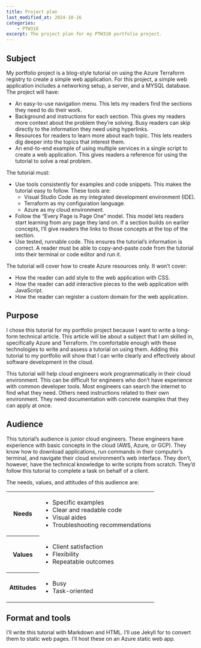 ```yaml
---
title: Project plan
last_modified_at: 2024-10-16
categories:
    - PTW310
excerpt: The project plan for my PTW310 portfolio project.
---
```


## Subject

My portfolio project is a blog-style tutorial on using the Azure Terraform registry
to create a simple web application. For this project, a simple web application
includes a networking setup, a server, and a MYSQL database. The project will have:

- An easy-to-use navigation menu. This lets my readers find the sections they need
to do their work.
- Background and instructions for each section. This gives my readers
more context about the problem they’re solving. Busy readers can skip directly to
the information they need using hyperlinks.
- Resources for readers to learn more about each topic. This lets readers dig deeper
into the topics that interest them.
- An end-to-end example of using multiple services in a single script to create
a web application. This gives readers a reference for using the tutorial to solve
a real problem.

The tutorial must:

- Use tools consistently for examples and code snippets. This makes the tutorial
easy to follow. These tools are:
  - Visual Studio Code as my integrated development environment (IDE).
  - Terraform as my configuration language.
  - Azure as my cloud environment.
- Follow the “Every Page is Page One” model. This model lets readers start learning
from any page they land on. If a section builds on earlier concepts, I’ll give readers
the links to those concepts at the top of the section.
- Use tested, runnable code. This ensures the tutorial’s information is correct.
A reader must be able to copy-and-paste code from the tutorial into their terminal
or code editor and run it.

The tutorial will cover how to create Azure resources only. It won’t cover:

- How the reader can add style to the web application with CSS.
- How the reader can add interactive pieces to the web application with JavaScript.
- How the reader can register a custom domain for the web application.

## Purpose

I chose this tutorial for my portfolio project because I want to write a long-form
technical article. This article will be about a subject that I am skilled in, specifically
Azure and Terraform. I’m comfortable enough with these technologies to write and
assess a tutorial on using them. Adding this tutorial to my portfolio will show
that I can write clearly and effectively about software development in the cloud.

This tutorial will help cloud engineers work programmatically in their cloud environment.
This can be difficult for engineers who don’t have experience with common developer
tools. Most engineers can search the internet to find what they need. Others need
instructions related to their own environment. They need documentation with concrete
examples that they can apply at once.

## Audience

This tutorial’s audience is junior cloud engineers. These engineers have experience
with basic concepts in the cloud (AWS, Azure, or GCP). They know how to download
applications, run commands in their computer’s terminal, and navigate their cloud
environment’s web interface. They don’t, however, have the technical knowledge to
write scripts from scratch. They’d follow this tutorial to complete a task on behalf
of a client.

The needs, values, and attitudes of this audience are:

<table>
    <tr>
        <th>Needs</th>
        <td><ul>
            <li>Specific examples</li>
            <li>Clear and readable code</li>
            <li>Visual aides</li>
            <li>Troubleshooting recommendations</li>
        </ul></td>
    </tr>
    <tr>
        <th>Values</th>
        <td><ul>
            <li>Client satisfaction</li>
            <li>Flexibility</li>
            <li>Repeatable outcomes</li>
        </ul></td>
    </tr>
    <tr>
        <th>Attitudes</th>
        <td><ul>
            <li>Busy</li>
            <li>Task-oriented</li>
        </ul></td>
    </tr>
</table>

## Format and tools

I’ll write this tutorial with Markdown and HTML. I’ll use Jekyll for to convert
them to static web pages. I’ll host these on an Azure static web app.

